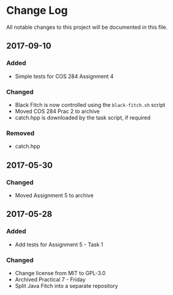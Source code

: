 # Change Log
All notable changes to this project will be documented in this file.

## 2017-09-10
### Added
- Simple tests for COS 284 Assignment 4

### Changed
- Black Fitch is now controlled using the `black-fitch.sh` script
- Moved COS 284 Prac 2 to archive
- catch.hpp is downloaded by the task script, if required

### Removed
- catch.hpp

## 2017-05-30
### Changed
- Moved Assignment 5 to archive

## 2017-05-28
### Added
- Add tests for Assignment 5 - Task 1

### Changed
- Change license from MIT to GPL-3.0
- Archived Practical 7 - Friday
- Split Java Fitch into a separate repository

